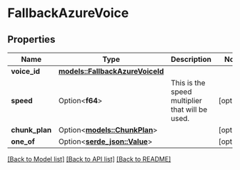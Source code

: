 # FallbackAzureVoice

## Properties

Name | Type | Description | Notes
------------ | ------------- | ------------- | -------------
**voice_id** | [**models::FallbackAzureVoiceId**](FallbackAzureVoiceId.md) |  | 
**speed** | Option<**f64**> | This is the speed multiplier that will be used. | [optional]
**chunk_plan** | Option<[**models::ChunkPlan**](ChunkPlan.md)> |  | [optional]
**one_of** | Option<[**serde_json::Value**](.md)> |  | [optional]

[[Back to Model list]](../README.md#documentation-for-models) [[Back to API list]](../README.md#documentation-for-api-endpoints) [[Back to README]](../README.md)


